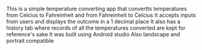 This is a simple temperature converting app that convertts temperatures from Celcius to Fahreinheit and from Fahreinheit to Celcius 
It accepts inputs from users and displays the outcome in a 1 decimal place
It also has a history tab where records of all the temperatures converted are kept for reference's sake 
It was built using Android studio 
Also landscape and portrait compatible
